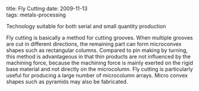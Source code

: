 title: Fly Cutting
date: 2009-11-13  
tags: metals-processing

Technology suitable for both serial and small quantity production

Fly cutting is basically a method for cutting grooves. When multiple grooves are cut in different directions, the remaining part can form microconvex shapes such as rectangular columns. Compared to pin making by turning, this method is advantageous in that thin products are not influenced by the machining force, because the machining force is mainly exerted on the rigid base material and not directly on the microcolumn. Fly cutting is particularly useful for producing a large number of microcolumn arrays. Micro convex shapes such as pyramids may also be fabricated.